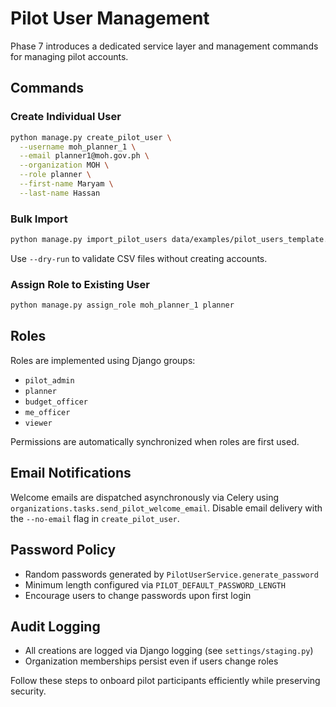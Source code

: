 # Pilot User Management

Phase 7 introduces a dedicated service layer and management commands for managing pilot
accounts.

## Commands

### Create Individual User
```bash
python manage.py create_pilot_user \
  --username moh_planner_1 \
  --email planner1@moh.gov.ph \
  --organization MOH \
  --role planner \
  --first-name Maryam \
  --last-name Hassan
```

### Bulk Import
```bash
python manage.py import_pilot_users data/examples/pilot_users_template.csv --send-emails
```

Use `--dry-run` to validate CSV files without creating accounts.

### Assign Role to Existing User
```bash
python manage.py assign_role moh_planner_1 planner
```

## Roles
Roles are implemented using Django groups:
- `pilot_admin`
- `planner`
- `budget_officer`
- `me_officer`
- `viewer`

Permissions are automatically synchronized when roles are first used.

## Email Notifications
Welcome emails are dispatched asynchronously via Celery using
`organizations.tasks.send_pilot_welcome_email`. Disable email delivery with the
`--no-email` flag in `create_pilot_user`.

## Password Policy
- Random passwords generated by `PilotUserService.generate_password`
- Minimum length configured via `PILOT_DEFAULT_PASSWORD_LENGTH`
- Encourage users to change passwords upon first login

## Audit Logging
- All creations are logged via Django logging (see `settings/staging.py`)
- Organization memberships persist even if users change roles

Follow these steps to onboard pilot participants efficiently while preserving security.
